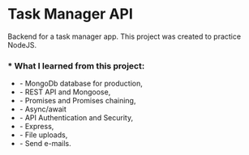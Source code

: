 # Task Manager API
Backend for a task manager app. This project was created to practice NodeJS.

<h3>* What I learned from this project:</h3>
<ul>
  <li>- MongoDb database for production,</li>
  <li>- REST API and Mongoose,</li>
  <li>- Promises and Promises chaining,</li>
  <li>- Async/await</li>
  <li>- API Authentication and Security,</li>
  <li>- Express,</li>
  <li>- File uploads,</li>
  <li>- Send e-mails.</li>
</ul>

